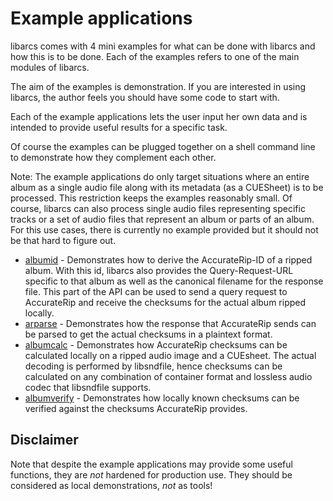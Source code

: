 # Example applications

libarcs comes with 4 mini examples for what can be done with libarcs and how
this is to be done. Each of the examples refers to one of the main modules of
libarcs.

The aim of the examples is demonstration. If you are interested in using
libarcs, the author feels you should have some code to start with.

Each of the example applications lets the user input her own data and is
intended to provide useful results for a specific task.

Of course the examples can be plugged together on a shell command line to
demonstrate how they complement each other.

Note: The example applications do only target situations where an entire album
as a single audio file along with its metadata (as a CUESheet) is to be
processed. This restriction keeps the examples reasonably small. Of course,
libarcs can also process single audio files representing specific tracks or a
set of audio files that represent an album or parts of an album. For this use
cases, there is currently no example provided but it should not be that hard to
figure out.

- [albumid](./albumid/README.md) - Demonstrates how to derive the
  AccurateRip-ID of a ripped album. With this id, libarcs also provides the
  Query-Request-URL specific to that album as well as the canonical filename for
  the response file. This part of the API can be used to send a query request to
  AccurateRip and receive the checksums for the actual album ripped locally.
- [arparse](./arparse/README.md) - Demonstrates how the response that
  AccurateRip sends can be parsed to get the actual checksums in a plaintext
  format.
- [albumcalc](./albumcalc/README.md) - Demonstrates how AccurateRip checksums
  can be calculated locally on a ripped audio image and a CUEsheet. The actual
  decoding is performed by libsndfile, hence checksums can be calculated on any
  combination of container format and lossless audio codec that libsndfile
  supports.
- [albumverify](./albumverify/README.md) - Demonstrates how locally known
  checksums can be verified against the checksums AccurateRip provides.

## Disclaimer

Note that despite the example applications may provide some useful functions,
they are _not_ hardened for production use. They should be considered as local
demonstrations, _not_ as tools!
